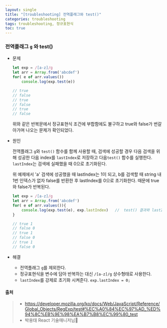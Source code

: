```yaml
---
layout: single
title: "[troubleshooting] 전역플래그와 test()"
categories: troubleshooting
tags: troubleshooting, 정규표현식
toc: true
---
```


### 전역플래그 `g` 와 test()

- 문제

  ```javascript
  let exp = /[a-z]/g
  let arr = Array.from('abcdef')
  for( e of arr.values()) 
      console.log(exp.test(e))
  
  // true
  // false
  // true
  // false
  // true
  // false
  ```

  위와 같은 반복문에서 정규표현식 조건에 부합함에도 불구하고 true와 false가 번갈아가며 나오는 문제가 확인되었다.

  

- 원인

  전역플래그 `g`와 `test()` 함수를 함께 사용할 때, 검색에 성공할 경우 다음 검색을 위해 성공한 다음 index를 `lastIndex`로 저장하고 다음`test()` 함수를 실행한다. `lastIndex`는 검색에 실패했을 때 0으로 초기화된다.

  위 예제에서 'a' 검색에 성공했을 때 lastIndex는 1이 되고, b를 검색할 때 string 내 1번 인덱스가 없자 false를 반환한 후 lastIndex를 0으로 초기화한다. 때문에 true와 false가 반복된다.

  ```javascript
  let exp = /[a-z]/g
  let arr = Array.from('abcdef')
  for( e of arr.values()){
      console.log(exp.test(e), exp.lastIndex)	//	test() 결과와 lastIndex를 함께 출력한다.
  }
  
  // true 1
  // false 0
  // true 1
  // false 0
  // true 1
  // false 0
  ```

  

- 해결
  - 전역플래그 `g`를 제외한다.
  - 정규표현식을 변수에 담아 반복하는 대신 `/[a-z]/g` 상수형태로 사용한다.
  - `lastIndex`를 강제로 초기화 시켜준다. `exp.lastIndex = 0;`



#### 출처

> - https://developer.mozilla.org/ko/docs/Web/JavaScript/Reference/Global_Objects/RegExp/test#%EC%A0%84%EC%97%AD_%ED%94%8C%EB%9E%98%EA%B7%B8%EC%99%80_test
> - 박용태 React 기술매니저님🤩